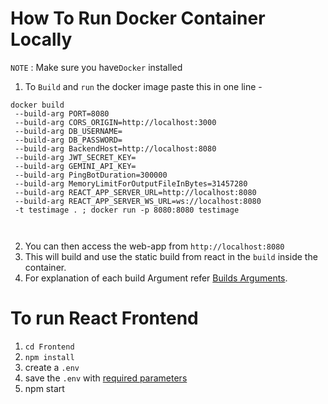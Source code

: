 # How To Run Docker Container Locally

`NOTE` : Make sure you have`Docker` installed

1. To `Build` and `run` the docker image paste this in one line -

```
docker build
 --build-arg PORT=8080
 --build-arg CORS_ORIGIN=http://localhost:3000
 --build-arg DB_USERNAME=
 --build-arg DB_PASSWORD=
 --build-arg BackendHost=http://localhost:8080
 --build-arg JWT_SECRET_KEY=
 --build-arg GEMINI_API_KEY=
 --build-arg PingBotDuration=300000
 --build-arg MemoryLimitForOutputFileInBytes=31457280
 --build-arg REACT_APP_SERVER_URL=http://localhost:8080
 --build-arg REACT_APP_SERVER_WS_URL=ws://localhost:8080
 -t testimage . ; docker run -p 8080:8080 testimage

 
```


2. You can then access the web-app from `http://localhost:8080`
3. This will build and use the static build from react in the `build` inside the container.
4. For explanation of each build Argument refer [Builds Arguments](Build_Args.md).

# To run React Frontend

1. `cd Frontend`
2. `npm install`
3. create a `.env`
4. save the `.env` with [required parameters](./Envs/Frontend.env)
5. npm start